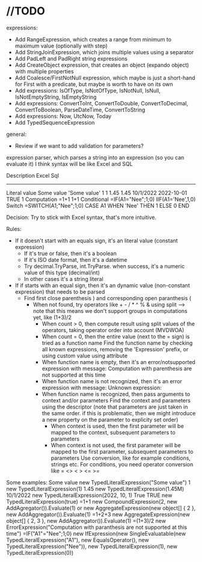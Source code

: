 # //TODO
expressions:
- Add RangeExpression, which creates a range from minimum to maximum value (optionally with step)
- Add StringJoinExpression, which joins multiple values using a separator
- Add PadLeft and PadRight string expressions
- Add CreateObject expression, that creates an object (expando object) with multiple properties
- Add Coalesce/FirstNotNull expression, which maybe is just a short-hand for First with a predicate, but maybe is worth to have on its own
- Add expressions: IsOfType, IsNotOfType, IsNotNull, IsNull, IsNotEmptyString, IsEmptyString
- Add expressions: ConvertToInt, ConvertToDouble, ConvertToDecimal, ConvertToBoolean, ParseDateTime, ConvertToString
- Add expressions: Now, UtcNow, Today
- Add TypedSequenceExpression<T>

general:
- Review if we want to add validation for parameters?

expression parser, which parses a string into an expression (so you can evaluate it)
I think syntax will be like Excel and SQL

Description       Excel                  Sql
----------------- ---------------------- ------------------------------------
Literal value     Some value             'Some value'
                  1                      1
                  1.45                   1.45
                  10/1/2022              2022-10-01
                  TRUE                   1
Computation       =1+1                   1+1
Conditional       =IF(A1="Nee";1;0)      IIF(A1='Nee',1,0)
Switch            =SWITCH(A1;"Nee";1;0)  CASE A1 WHEN 'Nee' THEN 1 ELSE 0 END

Decision: Try to stick with Excel syntax, that's more intuitive.

Rules:
* If it doesn't start with an equals sign, it's an literal value (constant expression)
  * If it's true or false, then it's a boolean
  * If it's ISO date format, then it's a datetime
  * Try decimal.TryParse, int.TryParse. when success, it's a numeric value of this type (decimal/int)
  * In other cases it's a string literal
* If if starts with an equal sign, then it's an dynamic value (non-constant expression) that needs to be parsed
  * Find first close parenthesis ) and corresponding open paranthesis (
    * When not found, try operators like + - / * ^ % & using split --> note that this means we don't support groups in computations yet, like (1+3)/2
      * When count > 0, then compute result using split values of the operators, taking operator order into account (MVDWOA)
      * When count = 0, then the entire value (next to the = sign) is tried as a function name
        Find the function name by checking all known expressions, removing the 'Expression' prefix, or using custom value using attribute
      * When function name is empty, then it's an error/notsupported expression with message: Computation with parenthesis are not supported at this time
      * When function name is not recognized, then it's an error expression with message: Unknown expression: <name>
      * When function name is recognized, then pass arguments to context and/or parameters
        Find the context and parameters using the descriptor (note that parameters are just taken in the same order. if this is problematic, then we might introduce a new property on the parameter to explicity set order)
          * When context is used, then the first parameter will be mapped to the context, subsequent parameters to parameters
          * When context is not used, the first parameter will be mapped to the first parameter, subsequent parameters to parameters
        Use conversion, like for example conditions, strings etc. For conditions, you need operator conversion like = <> < > <= >=


Some examples:
Some value
  new TypedLiteralExpression<string>("Some value")
1
  new TypedLiteralExpression<int>(1)
1.45
  new TypedLiteralExpression<decimal>(1.45M)
10/1/2022
  new TypedLiteralExpression<DateTime>(2022, 10, 1)
True
TRUE
  new TypedLiteralExpression<bool>(true)
=1+1
  new CompoundExpression(2, new AddAgregator()).Evaluate(1)
  or
  new AggregateExpression(new object[] { 2 }, new AddAggregator()).Evaluate(1)
=1+2+3
  new AggregateExpression(new object[] { 2, 3 }, new AddAggregator()).Evaluate(1)
=(1+3)/2
  new ErrorExpression("Computation with paranthesis are not supported at this time")
=IF("A1"="Nee";1;0)
  new IfExpression(new SingleEvaluatable(new TypedLiteralExpression<string>("A1"), new EqualsOperator(), new TypedLiteralExpression("Nee")), new TypedLiteralExpression<int>(1), new TypedLiteralExpression<int>(0))
